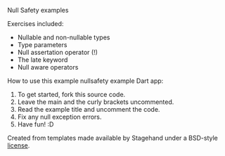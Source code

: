 Null Safety examples

Exercises included:

- Nullable and non-nullable types
- Type parameters
- Null assertation operator (!)
- The late keyword
- Null aware operators

How to use this example nullsafety example Dart app:
1. To get started, fork this source code.
2. Leave the main and the curly brackets uncommented.
3. Read the example title and uncomment the code.
4. Fix any null exception errors.
5. Have fun! :D

Created from templates made available by Stagehand under a BSD-style
[license](https://github.com/dart-lang/stagehand/blob/master/LICENSE).
